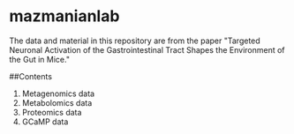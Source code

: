 # mazmanianlab

The data and material in this repository are from the paper "Targeted Neuronal Activation of the Gastrointestinal Tract Shapes the Environment of the Gut in Mice."

##Contents
1. Metagenomics data
2. Metabolomics data
3. Proteomics data
4. GCaMP data

